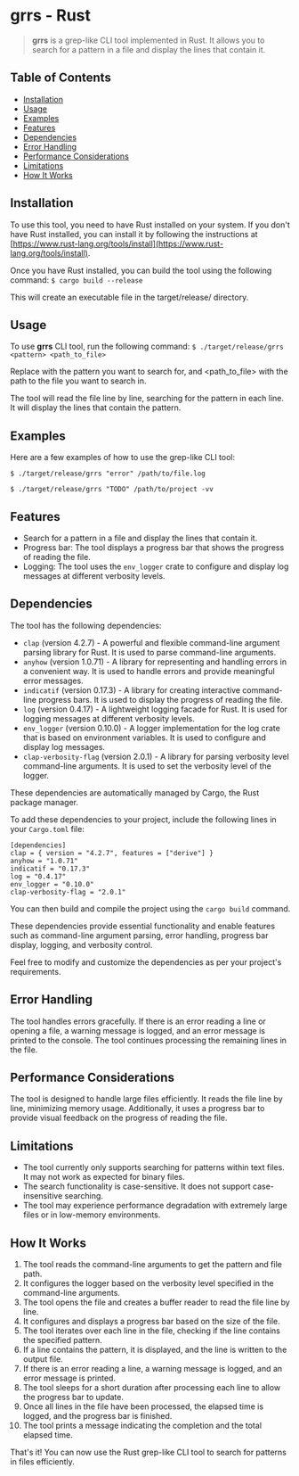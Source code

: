 # grrs - Rust

> <strong>grrs</strong> is a grep-like CLI tool implemented in Rust. It allows you to search
> for a pattern in a file and display the lines that contain it.

## Table of Contents

-   [Installation](#installation)
-   [Usage](#usage)
-   [Examples](#examples)
-   [Features](#features)
-   [Dependencies](#dependencies)
-   [Error Handling](#error-handling)
-   [Performance Considerations](#performance-considerations)
-   [Limitations](#limitations)
-   [How It Works](#how-it-works)

## Installation

To use this tool, you need to have Rust installed on your system. If you don't have Rust installed, you can install it by following the instructions at [https://www.rust-lang.org/tools/install](https://www.rust-lang.org/tools/install).

Once you have Rust installed, you can build the tool using the following command:
`$ cargo build --release`

This will create an executable file in the target/release/ directory.

## Usage

To use <strong>grrs</strong> CLI tool, run the following command:
`$ ./target/release/grrs <pattern> <path_to_file>`

Replace <pattern> with the pattern you want to search for, and <path_to_file> with the path to the file you want to search in.

The tool will read the file line by line, searching for the pattern in each line. It will display the lines that contain the pattern.

## Examples

Here are a few examples of how to use the grep-like CLI tool:

`$ ./target/release/grrs "error" /path/to/file.log`

`$ ./target/release/grrs "TODO" /path/to/project -vv`

## Features

-   Search for a pattern in a file and display the lines that contain it.
-   Progress bar: The tool displays a progress bar that shows the progress of reading the file.
-   Logging: The tool uses the `env_logger` crate to configure and display log messages at different verbosity levels.

## Dependencies

The tool has the following dependencies:

-   `clap` (version 4.2.7) - A powerful and flexible command-line argument parsing library for Rust. It is used to parse command-line arguments.
-   `anyhow` (version 1.0.71) - A library for representing and handling errors in a convenient way. It is used to handle errors and provide meaningful error messages.
-   `indicatif` (version 0.17.3) - A library for creating interactive command-line progress bars. It is used to display the progress of reading the file.
-   `log` (version 0.4.17) - A lightweight logging facade for Rust. It is used for logging messages at different verbosity levels.
-   `env_logger` (version 0.10.0) - A logger implementation for the log crate that is based on environment variables. It is used to configure and display log messages.
-   `clap-verbosity-flag` (version 2.0.1) - A library for parsing verbosity level command-line arguments. It is used to set the verbosity level of the logger.

These dependencies are automatically managed by Cargo, the Rust package manager.

To add these dependencies to your project, include the following lines in your `Cargo.toml` file:

```
[dependencies]
clap = { version = "4.2.7", features = ["derive"] }
anyhow = "1.0.71"
indicatif = "0.17.3"
log = "0.4.17"
env_logger = "0.10.0"
clap-verbosity-flag = "2.0.1"
```

You can then build and compile the project using the `cargo build` command.

These dependencies provide essential functionality and enable features such as command-line argument parsing, error handling, progress bar display, logging, and verbosity control.

Feel free to modify and customize the dependencies as per your project's requirements.

## Error Handling

The tool handles errors gracefully. If there is an error reading a line or opening a file, a warning message is logged, and an error message is printed to the console. The tool continues processing the remaining lines in the file.

## Performance Considerations

The tool is designed to handle large files efficiently. It reads the file line by line, minimizing memory usage. Additionally, it uses a progress bar to provide visual feedback on the progress of reading the file.

## Limitations

-   The tool currently only supports searching for patterns within text files. It may not work as expected for binary files.
-   The search functionality is case-sensitive. It does not support case-insensitive searching.
-   The tool may experience performance degradation with extremely large files or in low-memory environments.

## How It Works

1. The tool reads the command-line arguments to get the pattern and file path.
2. It configures the logger based on the verbosity level specified in the command-line arguments.
3. The tool opens the file and creates a buffer reader to read the file line by line.
4. It configures and displays a progress bar based on the size of the file.
5. The tool iterates over each line in the file, checking if the line contains the specified pattern.
6. If a line contains the pattern, it is displayed, and the line is written to the output file.
7. If there is an error reading a line, a warning message is logged, and an error message is printed.
8. The tool sleeps for a short duration after processing each line to allow the progress bar to update.
9. Once all lines in the file have been processed, the elapsed time is logged, and the progress bar is finished.
10. The tool prints a message indicating the completion and the total elapsed time.

That's it! You can now use the Rust grep-like CLI tool to search for patterns in files efficiently.

<!--
## Features
<ul>
  <li>Find the first occurrence of a given pattern in a file</li>
  <li>[] Search all occurrences of the given pattern</li>
  <li>[] Count the total number of occurrences </li>
</ul>

<br>

## How to use

This is the main command base structure:
`cargo run <pattern_to_search> <path_to_file>`

<br>

<ol>
  <li>Replace the `<pattern_to_search>` by the desired word, e.g. "main"</li>
  <li>Replace the `<path_to_file>` by the path to the desired file, e.g. "src/main.rs"</li>
</ol>

<br>

The above command should return:

```
    Finished dev [unoptimized + debuginfo] target(s) in 0.05s
     Running `target/debug/grrs main src/main.rs`
  [00:00:00] [##################################################################################] 3.23 KiB/3.23 KiB (0.0s)
  - Finished in 542.477144ms

fn main() -> Result<()> {
```
-->
